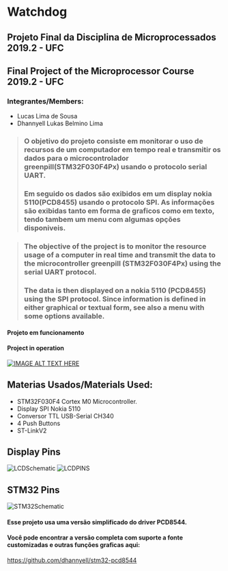 # Watchdog
## Projeto Final da Disciplina de Microprocessados 2019.2 - UFC
## Final Project of the Microprocessor Course 2019.2 - UFC
### Integrantes/Members:
  * Lucas Lima de Sousa
  * Dhannyell Lukas Belmino Lima
  
> ### O objetivo do projeto consiste em monitorar o uso de recursos de um computador em tempo real e transmitir os dados para o microcontrolador greenpill(STM32F030F4Px) usando o protocolo serial UART. 
> ### Em seguido os dados são exibidos em um display nokia 5110(PCD8455) usando o protocolo SPI. As informações são exibidas tanto em forma de graficos como em texto, tendo tambem um menu com algumas opções disponiveis.

> ### The objective of the project is to monitor the resource usage of a computer in real time and transmit the data to the microcontroller greenpill (STM32F030F4Px) using the serial UART protocol.
> ### The data is then displayed on a nokia 5110 (PCD8455) using the SPI protocol. Since information is defined in either graphical or textual form, see also a menu with some options available.

#### Projeto em funcionamento
#### Project in operation
[![IMAGE ALT TEXT HERE](https://img.youtube.com/vi/j1izv3b1LiM/0.jpg)](https://www.youtube.com/watch?v=j1izv3b1LiM)

## Materias Usados/Materials Used:
* STM32F030F4 Cortex M0 Microcontroller.
* Display SPI Nokia 5110
* Conversor TTL USB-Serial CH340
* 4 Push Buttons
* ST-LinkV2

## Display Pins
![LCDSchematic](https://lastminuteengineers.com/wp-content/uploads/2018/11/Nokia-5110-PCD8544-LCD-DDRAM-Memory-Map.png)
![LCDPINS](https://lastminuteengineers.com/wp-content/uploads/2018/11/Nokia-5110-LCD-Module-Pinout.png)

## STM32 Pins
![STM32Schematic](https://i.imgur.com/aN8i9SQ.png)


#### Esse projeto usa uma versão simplificado do driver PCD8544. 
#### Você pode encontrar a versão completa com suporte a fonte customizadas e outras funções graficas aqui: 
https://github.com/dhannyell/stm32-pcd8544

